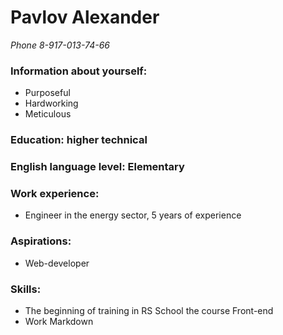 # Pavlov Alexander 
*Phone 8-917-013-74-66*
### Information about yourself:
* Purposeful
* Hardworking
* Meticulous
### Education: higher technical
### English language level: Elementary
### Work experience:
* Engineer in the energy sector, 5 years of experience
### Aspirations:
* Web-developer
### Skills:
* The beginning of training in RS School the course Front-end
* Work Markdown